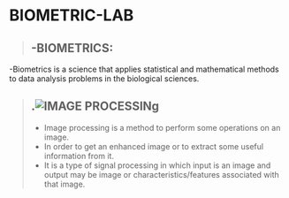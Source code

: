 # BIOMETRIC-LAB
>## -BIOMETRICS:
-Biometrics is a science that applies statistical and mathematical methods to data analysis problems in the biological sciences.
> ## .![IMAGE PROCESSINg]([image/images.png](https://github.com/rehamessa/BIOMETRIC-LAB/blob/main/Processing%20image.ipynb))
>* Image processing is a method to perform some operations on an image.
>* In order to get an enhanced image or to extract some useful information from it.
>* It is a type of signal processing in which input is an image and output may be image or
characteristics/features associated with that image.
